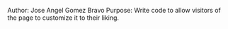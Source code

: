 Author: Jose Angel Gomez Bravo
Purpose: Write code to allow visitors of the page to customize it to their liking.